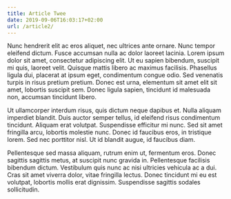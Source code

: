 ```yaml
---
title: Article Twee
date: 2019-09-06T16:03:17+02:00
url: /article2/
---
```


Nunc hendrerit elit ac eros aliquet, nec ultrices ante ornare. Nunc tempor eleifend dictum. Fusce accumsan nulla ac dolor laoreet lacinia. Lorem ipsum dolor sit amet, consectetur adipiscing elit. Ut eu sapien bibendum, suscipit mi quis, laoreet velit. Quisque mattis libero ac maximus facilisis. Phasellus ligula dui, placerat at ipsum eget, condimentum congue odio. Sed venenatis turpis in risus pretium pretium. Donec est urna, elementum sit amet elit sit amet, lobortis suscipit sem. Donec ligula sapien, tincidunt id malesuada non, accumsan tincidunt libero.

Ut ullamcorper interdum risus, quis dictum neque dapibus et. Nulla aliquam imperdiet blandit. Duis auctor semper tellus, id eleifend risus condimentum tincidunt. Aliquam erat volutpat. Suspendisse efficitur mi nunc. Sed sit amet fringilla arcu, lobortis molestie nunc. Donec id faucibus eros, in tristique lorem. Sed nec porttitor nisl. Ut id blandit augue, id faucibus diam.

<!--more-->

Pellentesque sed massa aliquam, rutrum enim ut, fermentum eros. Donec sagittis sagittis metus, at suscipit nunc gravida in. Pellentesque facilisis bibendum dictum. Vestibulum quis nunc ac nisi ultricies vehicula ac a dui. Cras sit amet viverra dolor, vitae fringilla lectus. Donec tincidunt mi eu est volutpat, lobortis mollis erat dignissim. Suspendisse sagittis sodales sollicitudin.
